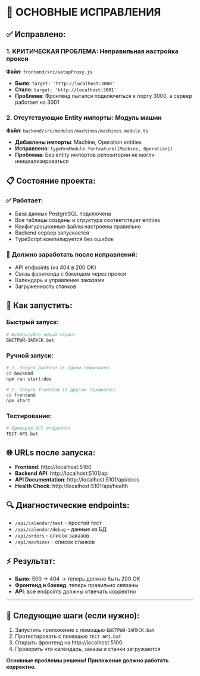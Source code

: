 # 🔧 ОСНОВНЫЕ ИСПРАВЛЕНИЯ

## ✅ Исправлено:

### 1. **КРИТИЧЕСКАЯ ПРОБЛЕМА**: Неправильная настройка прокси
**Файл**: `frontend/src/setupProxy.js`
- **Было**: `target: 'http://localhost:3000'`
- **Стало**: `target: 'http://localhost:3001'`
- **Проблема**: Фронтенд пытался подключиться к порту 3000, а сервер работает на 3001

### 2. **Отсутствующие Entity импорты**: Модуль машин
**Файл**: `backend/src/modules/machines/machines.module.ts`
- **Добавлены импорты**: Machine, Operation entities
- **Исправлено**: `TypeOrmModule.forFeature([Machine, Operation])`
- **Проблема**: Без entity импортов репозитории не могли инициализироваться

## 📋 Состояние проекта:

### ✅ Работает:
- База данных PostgreSQL подключена
- Все таблицы созданы и структура соответствует entities
- Конфигурационные файлы настроены правильно
- Backend сервер запускается
- TypeScript компилируется без ошибок

### 🔄 Должно заработать после исправлений:
- API endpoints (из 404 в 200 OK)
- Связь фронтенда с бэкендом через прокси
- Календарь и управление заказами
- Загруженность станков

## 🚀 Как запустить:

### Быстрый запуск:
```bash
# Используйте новый скрипт
БЫСТРЫЙ-ЗАПУСК.bat
```

### Ручной запуск:
```bash
# 1. Запуск backend (в одном терминале)
cd backend
npm run start:dev

# 2. Запуск frontend (в другом терминале)  
cd frontend
npm start
```

### Тестирование:
```bash
# Проверка API endpoints
ТЕСТ-API.bat
```

## 🌐 URLs после запуска:
- **Frontend**: http://localhost:5100
- **Backend API**: http://localhost:5101/api
- **API Documentation**: http://localhost:5101/api/docs
- **Health Check**: http://localhost:5101/api/health

## 🔍 Диагностические endpoints:
- `/api/calendar/test` - простой тест
- `/api/calendar/debug` - данные из БД
- `/api/orders` - список заказов
- `/api/machines` - список станков

## ⚡ Результат:
- **Было**: 500 → 404 → теперь должно быть 200 OK
- **Фронтенд и бэкенд**: теперь правильно связаны
- **API**: все endpoints должны отвечать корректно

---

## 🎯 Следующие шаги (если нужно):
1. Запустить приложение с помощью `БЫСТРЫЙ-ЗАПУСК.bat`
2. Протестировать с помощью `ТЕСТ-API.bat`
3. Открыть фронтенд на http://localhost:5100
4. Проверить что календарь, заказы и станки загружаются

**Основные проблемы решены! Приложение должно работать корректно.**
